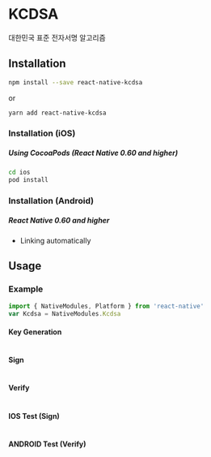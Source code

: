 # KCDSA

대한민국 표준 전자서명 알고리즘

## Installation

```sh
npm install --save react-native-kcdsa
```

or

```sh
yarn add react-native-kcdsa
```

### Installation (iOS)

##### Using CocoaPods (React Native 0.60 and higher)

```sh
cd ios
pod install
```

### Installation (Android)

##### React Native 0.60 and higher
- Linking automatically

## Usage

### Example

```js
import { NativeModules, Platform } from 'react-native'
var Kcdsa = NativeModules.Kcdsa

```

#### Key Generation
```ts

```

#### Sign
```ts

```

#### Verify
```ts

```


#### IOS Test (Sign)
```ts

```

#### ANDROID Test (Verify)
```ts

```
